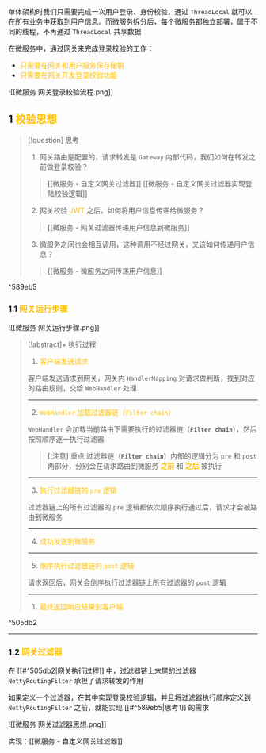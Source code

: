 [](微服务%20-%20共享配置管理.md)单体架构时我们只需要完成一次用户登录、身份校验，通过 `ThreadLocal` 就可以在所有业务中获取到用户信息。而微服务拆分后，每个微服务都独立部署，属于不同的线程，不再通过  `ThreadLocal` 共享数据

在微服务中，通过网关来完成登录校验的工作：

- <font color="#ffc000">只需要在网关和用户服务保存秘钥</font>
- <font color="#ffc000"> 只需要在网关开发登录校验功能</font>

![[微服务 网关登录校验流程.png]]

## 1 <font color="#ffc000">校验思想</font>


> [!question] 思考
> 1. 网关路由是配置的，请求转发是 `Gateway` 内部代码，我们如何在转发之前做登录校验？
>  >[[微服务 - 自定义网关过滤器]] 
>  > [[微服务 - 自定义网关过滤器实现登陆校验逻辑]]
> 2. 网关校验 <font color="#ffc000">JWT</font> 之后，如何将用户信息传递给微服务？
> > [[微服务 - 网关过滤器传递用户信息到微服务]]
> 3. 微服务之间也会相互调用，这种调用不经过网关，又该如何传递用户信息？
> > [[微服务 - 微服务之间传递用户信息]]

^589eb5

### 1.1 <font color="#ffc000">网关运行步骤</font>

![[微服务 网关运行步骤.png]]

> [!abstract]+ 执行过程
> 1. <font color="#ffc000">客户端发送请求</font>
> 
> 客户端发送请求到网关，网关内 `HandlerMapping` 对请求做判断，找到对应的路由规则，交给 `WebHandler` 处理
> 
> ---
> 2. <font color="#ffc000">`WebHandler` 加载过滤器链（`Filter chain`）</font>
> 
> `WebHandler` 会加载当前路由下需要执行的过滤器链（**`Filter chain`**），然后按照顺序逐一执行过滤器
> 
> 
> > [!注意] 重点
> > 过滤器链（**`Filter chain`**）内部的逻辑分为 `pre` 和 `post` 两部分，分别会在请求路由到微服务 **<font color="#ffc000">之前</font>** 和 **<font color="#ffc000">之后</font>** 被执行
> 
> ---
> 
> 3. <font color="#ffc000">执行过滤器链的 `pre` 逻辑</font>
> 
> 过滤器链上的所有过滤器的 `pre` 逻辑都依次顺序执行通过后，请求才会被路由到微服务
> 
> ---
> 
> 4. <font color="#ffc000">成功发送到微服务</font>
> 
> ---
> 
> 5. <font color="#ffc000">倒序执行过滤器链的 `post` 逻辑</font>
> 
> 请求返回后，网关会倒序执行过滤器链上所有过滤器的 `post` 逻辑
> 
> ---
> 
> 1. <font color="#ffc000">最终返回响应结果到客户端</font>

^505db2



---

### 1.2 <font color="#ffc000">网关过滤器</font>

在 [[#^505db2|网关执行过程]] 中，过滤器链上末尾的过滤器 `NettyRoutingFilter` 承担了请求转发的作用

如果定义一个过滤器，在其中实现登录校验逻辑，并且将过滤器执行顺序定义到`NettyRoutingFilter` 之前，就能实现 [[#^589eb5|思考1]] 的需求

![[微服务 网关过滤器思想.png]]

实现：[[微服务 - 自定义网关过滤器]]